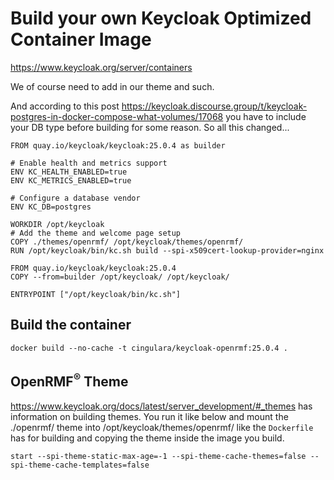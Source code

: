 # Build your own Keycloak Optimized Container Image

https://www.keycloak.org/server/containers

We of course need to add in our theme and such.

And according to this post https://keycloak.discourse.group/t/keycloak-postgres-in-docker-compose-what-volumes/17068 you have to include your DB type before building for some reason. So all this changed...

```
FROM quay.io/keycloak/keycloak:25.0.4 as builder

# Enable health and metrics support
ENV KC_HEALTH_ENABLED=true
ENV KC_METRICS_ENABLED=true

# Configure a database vendor
ENV KC_DB=postgres

WORKDIR /opt/keycloak
# Add the theme and welcome page setup
COPY ./themes/openrmf/ /opt/keycloak/themes/openrmf/
RUN /opt/keycloak/bin/kc.sh build --spi-x509cert-lookup-provider=nginx

FROM quay.io/keycloak/keycloak:25.0.4
COPY --from=builder /opt/keycloak/ /opt/keycloak/

ENTRYPOINT ["/opt/keycloak/bin/kc.sh"]
```

## Build the container

```
docker build --no-cache -t cingulara/keycloak-openrmf:25.0.4 .
```

## OpenRMF<sup>&reg;</sup> Theme
https://www.keycloak.org/docs/latest/server_development/#_themes has information on building themes. You run it like below and mount the ./openrmf/ theme into /opt/keycloak/themes/openrmf/ like the `Dockerfile` has for building and copying the theme inside the image you build.

```
start --spi-theme-static-max-age=-1 --spi-theme-cache-themes=false --spi-theme-cache-templates=false
```